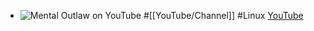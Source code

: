 - ![Mental Outlaw on YouTube](https://yt3.googleusercontent.com/MCKlDYo78cX-ODEurmP8J1q-Pkf27Sb2E0cD8kbgwDU8ZlmQVll7gLmbznsPrXvinS6577z-bA=w2560-fcrop64=1,00005a57ffffa5a8-k-c0xffffffff-no-nd-rj)
  #[[YouTube/Channel]] #Linux 
  [YouTube](https://www.youtube.com/@MentalOutlaw)